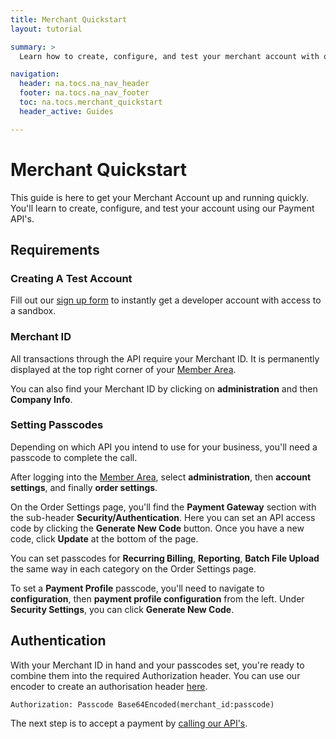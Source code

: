 ```yaml
---
title: Merchant Quickstart
layout: tutorial

summary: >
  Learn how to create, configure, and test your merchant account with our Merchant APIs. 

navigation:
  header: na.tocs.na_nav_header
  footer: na.tocs.na_nav_footer
  toc: na.tocs.merchant_quickstart
  header_active: Guides

---
```


# Merchant Quickstart

This guide is here to get your Merchant Account up and running quickly. You'll learn to create, configure, and test your account using our Payment API's.

## Requirements

### Creating A Test Account

Fill out our [sign up form](https://dev.na.bambora.com/docs/forms/create_test_merchant_account) to instantly get a developer account with access to a sandbox.

### Merchant ID

All transactions through the API require your Merchant ID. It is permanently displayed at the top right corner of your [Member Area](https://web.na.bambora.com).

You can also find your Merchant ID by clicking on **administration** and then **Company Info**.

### Setting Passcodes

Depending on which API you intend to use for your business, you'll need a passcode to complete the call. 

After logging into the [Member Area](https://web.na.bambora.com/), select **administration**,  then **account settings**, and finally **order settings**. 

On the Order Settings page, you'll find the **Payment Gateway** section with the sub-header **Security/Authentication**. Here you can set an API access code by clicking the **Generate New Code** button. Once you have a new code, click **Update** at the bottom of the page.

You can set passcodes for **Recurring Billing**, **Reporting**, **Batch File Upload** the same way in each category on the Order Settings page.

To set a **Payment Profile** passcode, you'll need to navigate to **configuration**, then **payment profile configuration** from the left. Under **Security Settings**, you can click **Generate New Code**.

## Authentication
With your Merchant ID in hand and your passcodes set, you're ready to combine them into the required Authorization header. You can use our encoder to create an authorisation header [here](https://dev.na.bambora.com/docs/forms/encode_api_passcode/).

`Authorization: Passcode Base64Encoded(merchant_id:passcode)`

The next step is to accept a payment by [calling our API's](https://dev.na.bambora.com/docs/guides/merchant_quickstart/calling_APIs/).
